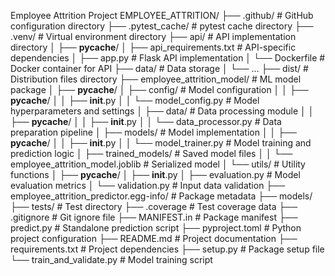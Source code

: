 Employee Attrition Project
EMPLOYEE_ATTRITION/
├── .github/                 # GitHub configuration directory
├── .pytest_cache/           # pytest cache directory
├── .venv/                   # Virtual environment directory
├── api/                     # API implementation directory
│   ├── __pycache__/
│   ├── api_requirements.txt # API-specific dependencies
│   ├── app.py               # Flask API implementation 
│   └── Dockerfile           # Docker container for API
├── data/                    # Data storage
│   └── ...
├── dist/                    # Distribution files directory
├── employee_attrition_model/ # ML model package
│   ├── __pycache__/
│   ├── config/              # Model configuration
│   │   ├── __pycache__/
│   │   ├── __init__.py
│   │   └── model_config.py  # Model hyperparameters and settings
│   ├── data/                # Data processing module
│   │   ├── __pycache__/
│   │   ├── __init__.py
│   │   └── data_processor.py # Data preparation pipeline
│   ├── models/              # Model implementation
│   │   ├── __pycache__/
│   │   ├── __init__.py
│   │   └── model_trainer.py # Model training and prediction logic
│   ├── trained_models/      # Saved model files
│   │   └── employee_attrition_model.joblib # Serialized model
│   └── utils/               # Utility functions
│       ├── __pycache__/
│       ├── __init__.py
│       ├── evaluation.py    # Model evaluation metrics
│       └── validation.py    # Input data validation
├── employee_attrition_predictor.egg-info/ # Package metadata
├── models/                  
├── tests/                   # Test directory
├── .coverage                # Test coverage data
├── .gitignore               # Git ignore file
├── MANIFEST.in              # Package manifest
├── predict.py               # Standalone prediction script
├── pyproject.toml           # Python project configuration
├── README.md                # Project documentation
├── requirements.txt         # Project dependencies
├── setup.py                 # Package setup file
└── train_and_validate.py    # Model training script